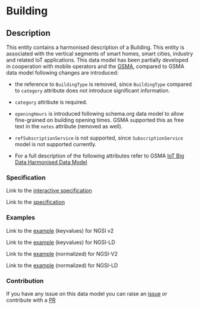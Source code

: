 # Building

## Description 

This entity contains a harmonised description of a Building. This entity is associated with the vertical segments of smart homes, smart cities, industry and related IoT applications.
This data model has been partially developed in cooperation with mobile operators and the [GSMA](https://www.gsma.com/iot/iot-big-data/), compared to GSMA data model following changes are introduced:
  -   the reference to `BuildingType` is removed, since `BuildingType` compared to
    `category` attribute does not introduce significant information.

  -   `category` attribute is required.
  -   `openingHours` is introduced following schema.org data model to allow
    fine-grained on building opening times. GSMA supported this as free text in
    the `notes` attribute (removed as well).
  -   `refSubscriptionService` is not supported, since `SubscriptionService` model
    is not supported currently.
  - For a full description of the following attributes refer to GSMA [IoT Big Data Harmonised Data Model](https://github.com/GSMADeveloper/NGSI-LD-Entities)

### Specification

Link to the [interactive specification](https://swagger.lab.fiware.org/?url=https://smart-data-models.github.io/dataModel.Building/Building/swagger.yaml)

Link to the [specification](https://smart-data-models.github.io/dataModel.Building/Building/doc/spec.md)
### Examples

Link to the [example](https://smart-data-models.github.io/dataModel.Building/Building/examples/example.json) (keyvalues) for NGSI v2

Link to the [example](https://smart-data-models.github.io/dataModel.Building/Building/examples/example.jsonld) (keyvalues) for NGSI-LD

Link to the [example](https://smart-data-models.github.io/dataModel.Building/Building/examples/example-normalized.json) (normalized) for NGSI-V2

Link to the [example](https://smart-data-models.github.io/dataModel.Building/Building/examples/example-normalized.jsonld) (normalized) for NGSI-LD
### Contribution

 If you have any issue on this data model you can raise an [issue](https://github.com/smart-data-models/dataModel.Building/issues)  or contribute with a [PR](https://github.com/smart-data-models/dataModel.Building/pulls)